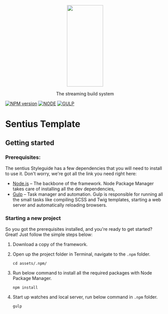 <p align="center">
  <a href="https://gulpjs.com">
    <img height="257" width="114" src="https://raw.githubusercontent.com/gulpjs/artwork/master/gulp-2x.png">
  </a>
  <p align="center">The streaming build system</p>
</p>

[![NPM version][npm-image]][npm-url] [![NODE][node-image]][node-url] [![GULP][gulp-image]][gulp-url]

# Sentius Template

## Getting started

### Prerequisites:
The sentius Styleguide has a few dependencies that you will need to install to use it. Don't worry, we're got all the link you need right here:

* [Node.js](https://nodejs.org/en/) – The backbone of the framework. Node Package Manager takes care of installing all the dev dependencies,
* [Gulp](http://gulpjs.com/) – Task manager and automation. Gulp is responsible for running all the small tasks like compiling SCSS and Twig templates, starting a web server and automatically reloading browsers.

### Starting a new project
So you got the prerequisites installed, and you're ready to get started? Great! Just follow the simple steps below:


1. Download a copy of the framework.

2. Open up the project folder in Terminal, navigate to the `.npm` folder.

    ```
    cd assets/.npm/
    ```

3. Run below command to install all the required packages with Node Package Manager.

    ```
    npm install
    ```

4. Start up watches and local server, run below command in `.npm` folder.

    ```
    gulp
    ```

[npm-url]: https://www.npmjs.com/package/gulp
[npm-image]: https://img.shields.io/npm/v/gulp.svg

[node-url]: https://github.com/nodejs/node
[node-image]: https://img.shields.io/badge/nodejs-v17.1.0-brightgreen

[gulp-url]: https://github.com/gulpjs/gulp
[gulp-image]: https://img.shields.io/badge/gulp-v4.0.2-brightgreen 
